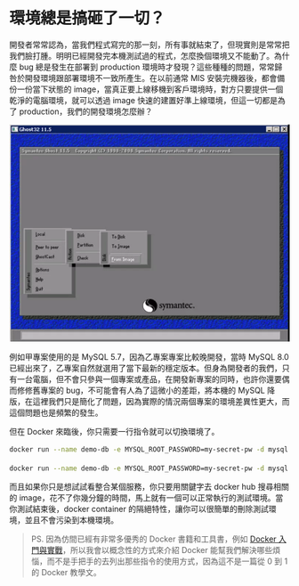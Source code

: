 # 環境總是搞砸了一切？

開發者常常認為，當我們程式寫完的那一刻，所有事就結束了，但現實則是常常把我們臉打腫。明明已經開發完本機測試過的程式，怎麼換個環境又不能動了。為什麼 bug 總是發生在部署到 production 環境時才發現？這些種種的問題，常常歸咎於開發環境跟部署環境不一致所產生。在以前通常 MIS 安裝完機器後，都會備份一份當下狀態的 image，當真正要上線移機到客戶環境時，對方只要提供一個乾淨的電腦環境，就可以透過 image 快速的建置好準上線環境，但這一切都是為了 production，我們的開發環境怎麼辦？

![](https://raw.githubusercontent.com/alincode/devops-30days-2019/master/assets/ghost-system-image.png)

例如甲專案使用的是 MySQL 5.7，因為乙專案專案比較晚開發，當時 MySQL 8.0 已經出來了，乙專案自然就選用了當下最新的穩定版本。但身為開發者的我們，只有一台電腦，但不會只參與一個專案或產品，在開發新專案的同時，也許你還要偶而修修舊專案的 bug，不可能會有人為了這微小的差距，將本機的 MySQL 降版，在這裡我們只是簡化了問題，因為實際的情況兩個專案的環境差異性更大，而這個問題也是頻繁的發生。

但在 Docker 來臨後，你只需要一行指令就可以切換環境了。

```sh
docker run --name demo-db -e MYSQL_ROOT_PASSWORD=my-secret-pw -d mysql:5.7

docker run --name demo-db -e MYSQL_ROOT_PASSWORD=my-secret-pw -d mysql:8.0
```

而且如果你只是想試試看整合某個服務，你只要用關鍵字去 docker hub 搜尋相關的 image，花不了你幾分鐘的時間，馬上就有一個可以正常執行的測試環境。當你測試結束後，docker container 的隔絕特性，讓你可以很簡單的刪除測試環境，並且不會污染到本機環境。

> PS. 因為仿間已經有非常多優秀的 Docker 書籍和工具書，例如 [Docker 入門與實戰](https://www.tenlong.com.tw/products/9789864764860)，所以我會以概念性的方式來介紹 Docker 能幫我們解決哪些煩惱，而不是手把手的去列出那些指令的使用方式，因為這不是一篇從 0 到 1 的 Docker 教學文。
